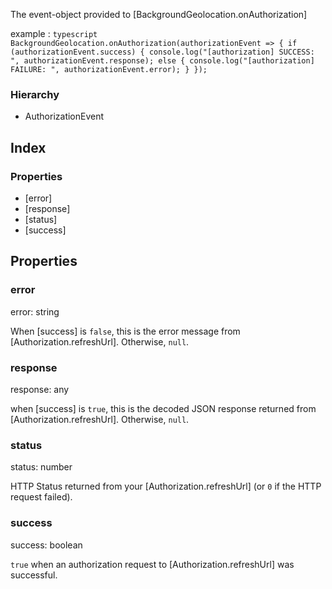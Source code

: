 The event-object provided to [BackgroundGeolocation.onAuthorization]

example
:   ```typescript
    BackgroundGeolocation.onAuthorization(authorizationEvent => {
      if (authorizationEvent.success) {
                console.log("[authorization] SUCCESS: ", authorizationEvent.response);
            else {
                console.log("[authorization] FAILURE: ", authorizationEvent.error);
            }
    });
    ```

### Hierarchy

* AuthorizationEvent

## Index

### Properties

* [error]
* [response]
* [status]
* [success]

## Properties

### error

error: string



When [success] is `false`, this is the error message from [Authorization.refreshUrl]. Otherwise, `null`.

### response

response: any



when [success] is `true`, this is the decoded JSON response returned from [Authorization.refreshUrl]. Otherwise, `null`.

### status

status: number



HTTP Status returned from your [Authorization.refreshUrl] (or `0` if the HTTP request failed).

### success

success: boolean



`true` when an authorization request to [Authorization.refreshUrl] was successful.